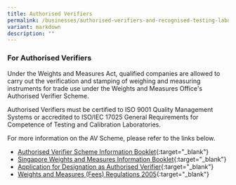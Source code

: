 ```yaml
---
title: Authorised Verifiers
permalink: /businesses/authorised-verifiers-and-recognised-testing-laboratories/
variant: markdown
description: ""
---
```

### For Authorised Verifiers

Under the Weights and Measures Act, qualified companies are allowed to carry out the verification and stamping of weighing and measuring instruments for trade use under the Weights and Measures Office's Authorised Verifier Scheme. 

Authorised Verifiers must be certified to ISO 9001 Quality Management Systems or accredited to ISO/IEC 17025 General Requirements for Competence of Testing and Calibration Laboratories. 

For more information on the AV Scheme, please refer to the links below.

* [Authorised Verifier Scheme Information Booklet](/files/businesses/av_scheme_info_booklet.pdf){:target="_blank"}
* [Singapore Weights and Measures Information Booklet](/files/businesses/wmo_info_booklet.pdf){:target="_blank"}
* [Application for Designation as Authorised Verifier](/files/businesses/appln_for_designation_as_av.pdf){:target="_blank"}
* [Weights and Measures (Fees) Regulations 2005](https://sso.agc.gov.sg/SL/WMA1975-S847-2005?DocDate=20200430){:target="_blank"}